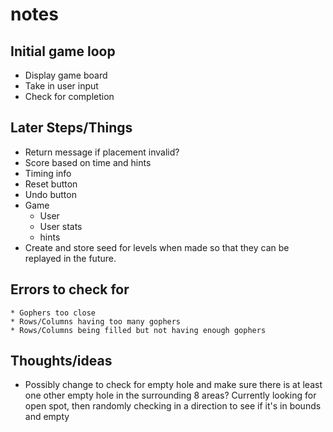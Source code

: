 # notes

## Initial game loop

* Display game board
* Take in user input
* Check for completion

## Later Steps/Things

* Return message if placement invalid?
* Score based on time and hints
* Timing info
* Reset button
* Undo button
* Game
    * User
    * User stats
    * hints
* Create and store seed for levels when made so that they can be replayed in the future.

## Errors to check for
    * Gophers too close
    * Rows/Columns having too many gophers
    * Rows/Columns being filled but not having enough gophers

## Thoughts/ideas

* Possibly change to check for empty hole and make sure there is at least one other empty hole in the surrounding 8 areas? Currently looking for open spot, then randomly checking in a direction to see if it's in bounds and empty
